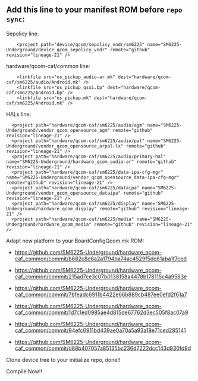 ## Add this line to your manifest ROM before ```repo sync```:

Sepolicy line:
```
    <project path="device/qcom/sepolicy_vndr/sm6225" name="SM6225-Underground/device_qcom_sepolicy_vndr" remote="github" revision="lineage-21" />
```
hardware/qcom-caf/common line:
```
    <linkfile src="os_pickup_audio-ar.mk" dest="hardware/qcom-caf/sm6225/audio/Android.mk" />
    <linkfile src="os_pickup_qssi.bp" dest="hardware/qcom-caf/sm6225/Android.bp" />
    <linkfile src="os_pickup.mk" dest="hardware/qcom-caf/sm6225/Android.mk" />
```

HALs line:
```
  <project path="hardware/qcom-caf/sm6225/audio/agm" name="SM6225-Underground/vendor_qcom_opensource_agm" remote="github" revision="lineage-21" />
  <project path="hardware/qcom-caf/sm6225/audio/pal" name="SM6225-Underground/vendor_qcom_opensource_arpal-lx" remote="github" revision="lineage-21" />
  <project path="hardware/qcom-caf/sm6225/audio/primary-hal" name="SM6225-Underground/hardware_qcom_audio-ar" remote="github" revision="lineage-21" />
  <project path="hardware/qcom-caf/sm6225/data-ipa-cfg-mgr" name="SM6225-Underground/vendor_qcom_opensource_data-ipa-cfg-mgr" remote="github" revision="lineage-21" />
  <project path="hardware/qcom-caf/sm6225/dataipa" name="SM6225-Underground/vendor_qcom_opensource_dataipa" remote="github" revision="lineage-21" />
  <project path="hardware/qcom-caf/sm6225/display" name="SM6225-Underground/hardware_qcom_display" remote="github" revision="lineage-21" />
  <project path="hardware/qcom-caf/sm6225/media" name="SM6225-Underground/hardware_qcom_media" remote="github" revision="lineage-21" />
```

Adapt new platform to your BoardConfigQcom.mk ROM:
- https://github.com/SM6225-Underground/hardware_qcom-caf_common/commit/b682c8d6a2a1794ba74ac4529f5dc61aba1f7ced

- https://github.com/SM6225-Underground/hardware_qcom-caf_common/commit/215ad7ce3c07b0138158a4478b178115c4a9583e

- https://github.com/SM6225-Underground/hardware_qcom-caf_common/commit/7bfeadc6911b4422e66b889cb487ee0efd2f61a7

- https://github.com/SM6225-Underground/hardware_qcom-caf_common/commit/1d7c1ed0985ae4d815de67762d3ec505f8ac07a9

- https://github.com/SM6225-Underground/hardware_qcom-caf_common/commit/94efc0911bd439ae0a70a5a93a18e71ced285141

- https://github.com/SM6225-Underground/hardware_qcom-caf_common/commit/d88b407057a85135bc236d7222dcc143d830fd9d

Clone device tree to your initialize repo, done!!

Compile Now!!
